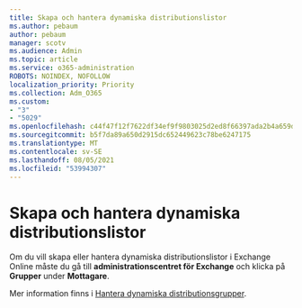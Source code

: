 ```yaml
---
title: Skapa och hantera dynamiska distributionslistor
ms.author: pebaum
author: pebaum
manager: scotv
ms.audience: Admin
ms.topic: article
ms.service: o365-administration
ROBOTS: NOINDEX, NOFOLLOW
localization_priority: Priority
ms.collection: Adm_O365
ms.custom:
- "3"
- "5029"
ms.openlocfilehash: c44f47f12f7622df34ef9f9803025d2ed8f66397ada2b4a659df9b4d2dc75781
ms.sourcegitcommit: b5f7da89a650d2915dc652449623c78be6247175
ms.translationtype: MT
ms.contentlocale: sv-SE
ms.lasthandoff: 08/05/2021
ms.locfileid: "53994307"
---
```

# <a name="creating-and-managing-dynamic-distribution-lists"></a>Skapa och hantera dynamiska distributionslistor

Om du vill skapa eller hantera dynamiska distributionslistor i Exchange Online måste du gå till **administrationscentret för Exchange** och klicka på **Grupper** under **Mottagare**.

Mer information finns i [Hantera dynamiska distributionsgrupper](https://docs.microsoft.com/exchange/recipients-in-exchange-online/manage-dynamic-distribution-groups/manage-dynamic-distribution-groups).
